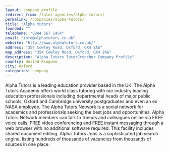 ```yaml
---
layout: company_profile
redirect_from: /tutor-agencies/alpha-tutors/
permalink: /companies/alpha-tutors/
title: "Alpha tutors"
founded: ""
telephone: "0844 567 1454"
email: "info@alphatutors.co.uk"
website: "http://www.alphatutors.co.uk/"
address: "354 Cowley Road, Oxford, OX4 2AG"
map_address: "354 Cowley Road, Oxford, OX4 2AG"
description: "Alpha Tutors TutorCruncher Company Profile"
country: United Kingdom
city: Oxford
categories: company
---
```

Alpha Tutors is a leading education provider based in the UK. The Alpha Tutors Academy offers world class tutoring
with our industry leading education professionals including departmental heads of major public schools, Oxford and
Cambridge university postgraduates and even an ex NASA employee. The Alpha Tutors Network is a social network for
academics and professionals seeking the best jobs and opportunities. Alpha Tutors Network members can talk to friends
and colleagues online via FREE voice calls, FREE video conferencing and FREE instant messaging through a web browser
with no additional software required. This facility includes shared document editing. Alpha Tutors Jobs is a
sophisticated job search engine, listing hundreds of thousands of vacancies from thousands of sources in one place.
